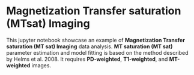 # __Magnetization Transfer saturation (MTsat) Imaging__

This jupyter notebook showcase an example of __Magnetization Transfer saturation (MT sat) Imaging__ data analysis. 
__MT saturation (MT sat)__ parameter estimation and model fitting is based on the method described by Helms et al. 2008. 
It requires __PD-weighted__, __T1-weighted__, and __MT-weighted__ images. 
